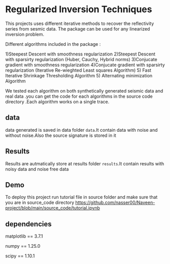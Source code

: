 
# Regularized  Inversion Techniques

This projects uses different iterative methods to recover the reflectivity series from sesmic data. The package can be used for any linearized inversion problem.

Different algorithms included in the package :

1)Steepest Descent with smoothness regularization
2)Steepest Descent with sparsirty regularization (Huber, Cauchy, Hybrid norms)
3)Conjucate gradient with smoothness regularization
4)Conjucate gradient with sparsirty regularization (Iterative Re-wieghted Least squares Algorithm)
5) Fast Iterative Shrinkage Thresholding Algorithm
5) Alternating minimization Algorithm


We tested each algorithm  on  both synthetically  generated seismic data and real data .you  can get the code for each algorithms  in the source code directory .Each algorithm works on a single trace.

## data
data generated is saved in data  folder  `data`.It contain data with noise and without noise.Also the source signature is stored in it 
## Results
Results are autmatically  store at results folder `results`.It contain results with noisy data and noise free data

## Demo
To deploy this project run tutorial  file in source folder  and make sure that you are in source_code directory
https://github.com/nasser00/Naveen-project/blob/main/source_code/tutorial.ipynb


## dependencies 
matplotlib      ==          3.7.1

numpy           ==          1.25.0

scipy           ==          1.10.1


